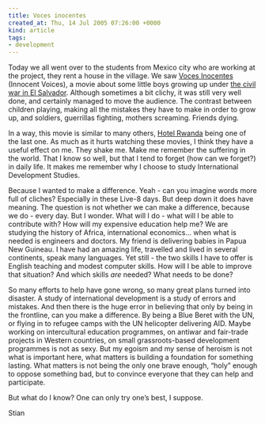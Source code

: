 ```yaml
---
title: Voces inocentes
created_at: Thu, 14 Jul 2005 07:26:00 +0000
kind: article
tags:
- development
---
```


Today we all went over to the students from Mexico city who are working
at the project, they rent a house in the village. We saw [Voces
Inocentes](http://www.vocesinocentes.com/) (Innocent Voices), a movie
about some little boys growing up under [the civil war in El
Salvador](http://en.wikipedia.org/wiki/History_of_El_Salvador#From_Military_to_Civilian_Rule).
Although sometimes a bit clichy, it was still very well done, and
certainly managed to move the audience. The contrast between children
playing, making all the mistakes they have to make in order to grow up,
and soldiers, guerrillas fighting, mothers screaming. Friends dying.

In a way, this movie is similar to many others, [Hotel
Rwanda](http://www.mgm.com/ua/hotelrwanda/intro.html) being one of the
last one. As much as it hurts watching these movies, I think they have a
useful effect on me. They shake me. Make me remember the suffering in
the world. That I know so well, but that I tend to forget (how can we
forget?) in daily life. It makes me remember why I choose to study
International Development Studies.

Because I wanted to make a difference. Yeah - can you imagine words more
full of cliches? Especially in these Live-8 days. But deep down it does
have meaning. The question is not whether we can make a difference,
because we do - every day. But I wonder. What will I do - what will I be
able to contribute with? How will my expensive education help me? We are
studying the history of Africa, international economics… when what is
needed is engineers and doctors. My friend is delivering babies in Papua
New Guineau. I have had an amazing life, travelled and lived in several
continents, speak many languages. Yet still - the two skills I have to
offer is English teaching and modest computer skills. How will I be able
to improve that situation? And which skills *are* needed? What needs to
be done?

So many efforts to help have gone wrong, so many great plans turned into
disaster. A study of international development is a study of errors and
mistakes. And then there is the huge error in believing that only by
being in the frontline, can you make a difference. By being a Blue Beret
with the UN, or flying in to refugee camps with the UN helicopter
delivering AID. Maybe working on intercultural education programmes, on
antiwar and fair-trade projects in Western countries, on small
grassroots-based development programmes is not as sexy. But my egoism
and my sense of heroism is not what is important here, what matters is
building a foundation for something lasting. What matters is not being
the only one brave enough, “holy” enough to oppose something bad, but to
convince everyone that they can help and participate.

But what do I know? One can only try one’s best, I suppose.

Stian
